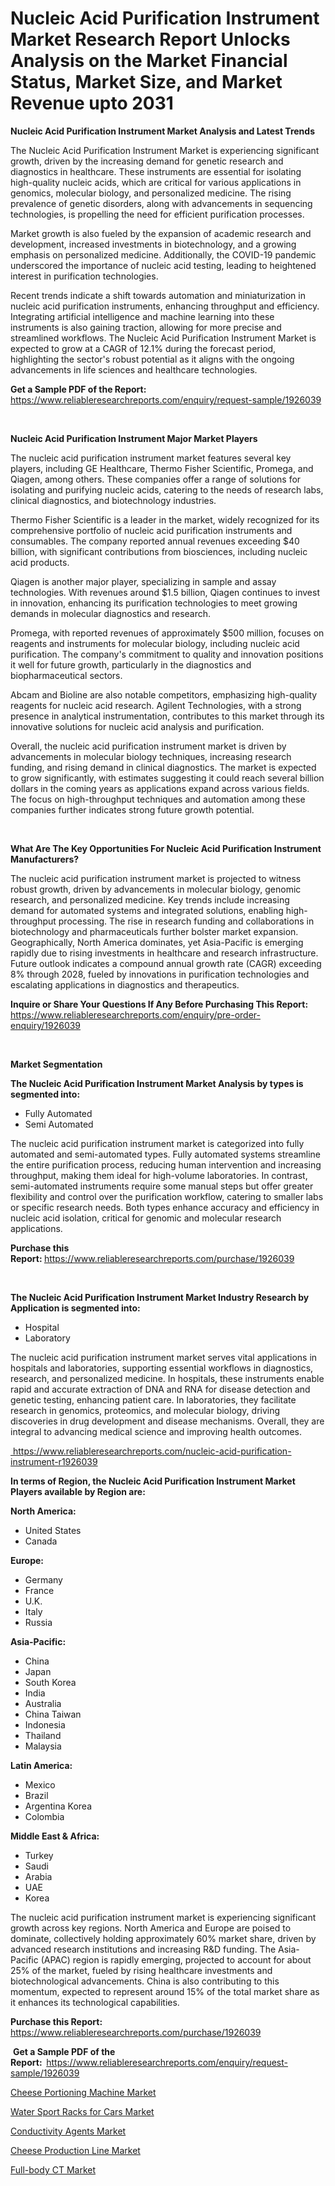 <p><h1>Nucleic Acid Purification Instrument Market Research Report Unlocks Analysis on the Market Financial Status, Market Size, and Market Revenue upto 2031</h1></p><p><strong>Nucleic Acid Purification Instrument Market Analysis and Latest Trends</strong></p>
<p><p>The Nucleic Acid Purification Instrument Market is experiencing significant growth, driven by the increasing demand for genetic research and diagnostics in healthcare. These instruments are essential for isolating high-quality nucleic acids, which are critical for various applications in genomics, molecular biology, and personalized medicine. The rising prevalence of genetic disorders, along with advancements in sequencing technologies, is propelling the need for efficient purification processes.</p><p>Market growth is also fueled by the expansion of academic research and development, increased investments in biotechnology, and a growing emphasis on personalized medicine. Additionally, the COVID-19 pandemic underscored the importance of nucleic acid testing, leading to heightened interest in purification technologies.</p><p>Recent trends indicate a shift towards automation and miniaturization in nucleic acid purification instruments, enhancing throughput and efficiency. Integrating artificial intelligence and machine learning into these instruments is also gaining traction, allowing for more precise and streamlined workflows. The Nucleic Acid Purification Instrument Market is expected to grow at a CAGR of 12.1% during the forecast period, highlighting the sector's robust potential as it aligns with the ongoing advancements in life sciences and healthcare technologies.</p></p>
<p><strong>Get a Sample PDF of the Report:&nbsp;</strong> <a href="https://www.reliableresearchreports.com/enquiry/request-sample/1926039?utm_campaign=123&utm_medium=2&utm_source=Github&utm_content=ia&utm_term=25102024&utm_id=nucleic-acid-purification-instrument">https://www.reliableresearchreports.com/enquiry/request-sample/1926039</a></p>
<p>&nbsp;</p>
<p><strong>Nucleic Acid Purification Instrument Major Market Players</strong></p>
<p><p>The nucleic acid purification instrument market features several key players, including GE Healthcare, Thermo Fisher Scientific, Promega, and Qiagen, among others. These companies offer a range of solutions for isolating and purifying nucleic acids, catering to the needs of research labs, clinical diagnostics, and biotechnology industries.</p><p>Thermo Fisher Scientific is a leader in the market, widely recognized for its comprehensive portfolio of nucleic acid purification instruments and consumables. The company reported annual revenues exceeding $40 billion, with significant contributions from biosciences, including nucleic acid products.</p><p>Qiagen is another major player, specializing in sample and assay technologies. With revenues around $1.5 billion, Qiagen continues to invest in innovation, enhancing its purification technologies to meet growing demands in molecular diagnostics and research.</p><p>Promega, with reported revenues of approximately $500 million, focuses on reagents and instruments for molecular biology, including nucleic acid purification. The company's commitment to quality and innovation positions it well for future growth, particularly in the diagnostics and biopharmaceutical sectors.</p><p>Abcam and Bioline are also notable competitors, emphasizing high-quality reagents for nucleic acid research. Agilent Technologies, with a strong presence in analytical instrumentation, contributes to this market through its innovative solutions for nucleic acid analysis and purification.</p><p>Overall, the nucleic acid purification instrument market is driven by advancements in molecular biology techniques, increasing research funding, and rising demand in clinical diagnostics. The market is expected to grow significantly, with estimates suggesting it could reach several billion dollars in the coming years as applications expand across various fields. The focus on high-throughput techniques and automation among these companies further indicates strong future growth potential.</p></p>
<p>&nbsp;</p>
<p><strong>What Are The Key Opportunities For Nucleic Acid Purification Instrument Manufacturers?</strong></p>
<p><p>The nucleic acid purification instrument market is projected to witness robust growth, driven by advancements in molecular biology, genomic research, and personalized medicine. Key trends include increasing demand for automated systems and integrated solutions, enabling high-throughput processing. The rise in research funding and collaborations in biotechnology and pharmaceuticals further bolster market expansion. Geographically, North America dominates, yet Asia-Pacific is emerging rapidly due to rising investments in healthcare and research infrastructure. Future outlook indicates a compound annual growth rate (CAGR) exceeding 8% through 2028, fueled by innovations in purification technologies and escalating applications in diagnostics and therapeutics.</p></p>
<p><strong>Inquire or Share Your Questions If Any Before Purchasing This Report:</strong> <a href="https://www.reliableresearchreports.com/enquiry/pre-order-enquiry/1926039?utm_campaign=123&utm_medium=2&utm_source=Github&utm_content=ia&utm_term=25102024&utm_id=nucleic-acid-purification-instrument">https://www.reliableresearchreports.com/enquiry/pre-order-enquiry/1926039</a></p>
<p>&nbsp;</p>
<p><strong>Market Segmentation</strong></p>
<p><strong>The Nucleic Acid Purification Instrument Market Analysis by types is segmented into:</strong></p>
<p><ul><li>Fully Automated</li><li>Semi Automated</li></ul></p>
<p><p>The nucleic acid purification instrument market is categorized into fully automated and semi-automated types. Fully automated systems streamline the entire purification process, reducing human intervention and increasing throughput, making them ideal for high-volume laboratories. In contrast, semi-automated instruments require some manual steps but offer greater flexibility and control over the purification workflow, catering to smaller labs or specific research needs. Both types enhance accuracy and efficiency in nucleic acid isolation, critical for genomic and molecular research applications.</p></p>
<p><strong>Purchase this Report:&nbsp;</strong><a href="https://www.reliableresearchreports.com/purchase/1926039?utm_campaign=123&utm_medium=2&utm_source=Github&utm_content=ia&utm_term=25102024&utm_id=nucleic-acid-purification-instrument">https://www.reliableresearchreports.com/purchase/1926039</a></p>
<p>&nbsp;</p>
<p><strong>The Nucleic Acid Purification Instrument Market Industry Research by Application is segmented into:</strong></p>
<p><ul><li>Hospital</li><li>Laboratory</li></ul></p>
<p><p>The nucleic acid purification instrument market serves vital applications in hospitals and laboratories, supporting essential workflows in diagnostics, research, and personalized medicine. In hospitals, these instruments enable rapid and accurate extraction of DNA and RNA for disease detection and genetic testing, enhancing patient care. In laboratories, they facilitate research in genomics, proteomics, and molecular biology, driving discoveries in drug development and disease mechanisms. Overall, they are integral to advancing medical science and improving health outcomes.</p></p>
<p><a href="https://www.reliableresearchreports.com/nucleic-acid-purification-instrument-r1926039?utm_campaign=123&utm_medium=2&utm_source=Github&utm_content=ia&utm_term=25102024&utm_id=nucleic-acid-purification-instrument">&nbsp;https://www.reliableresearchreports.com/nucleic-acid-purification-instrument-r1926039</a></p>
<p><strong>In terms of Region, the Nucleic Acid Purification Instrument Market Players available by Region are:</strong></p>
<p>
    <p> <strong> North America: </strong>
        <ul>
            <li>United States</li>
            <li>Canada</li>
        </ul>
        </p> 
    <p> <strong> Europe: </strong>
        <ul>
            <li>Germany</li>
            <li>France</li>
            <li>U.K.</li>
            <li>Italy</li>
            <li>Russia</li>
        </ul>
        </p> 
    <p> <strong> Asia-Pacific: </strong>
        <ul>
            <li>China</li>
            <li>Japan</li>
            <li>South Korea</li>
            <li>India</li>
            <li>Australia</li>
            <li>China Taiwan</li>
            <li>Indonesia</li>
            <li>Thailand</li>
            <li>Malaysia</li>
        </ul>
        </p> 
    <p> <strong> Latin America: </strong>
        <ul>
            <li>Mexico</li>
            <li>Brazil</li>
            <li>Argentina Korea</li>
            <li>Colombia</li>
        </ul>
        </p> 
    <p> <strong> Middle East & Africa: </strong>
        <ul>
            <li>Turkey</li>
            <li>Saudi</li>
            <li>Arabia</li>
            <li>UAE</li>
            <li>Korea</li>
        </ul>
    </p>
    </p>
<p><p>The nucleic acid purification instrument market is experiencing significant growth across key regions. North America and Europe are poised to dominate, collectively holding approximately 60% market share, driven by advanced research institutions and increasing R&D funding. The Asia-Pacific (APAC) region is rapidly emerging, projected to account for about 25% of the market, fueled by rising healthcare investments and biotechnological advancements. China is also contributing to this momentum, expected to represent around 15% of the total market share as it enhances its technological capabilities.</p></p>
<p><strong>Purchase this Report: </strong><a href="https://www.reliableresearchreports.com/purchase/1926039?utm_campaign=123&utm_medium=2&utm_source=Github&utm_content=ia&utm_term=25102024&utm_id=nucleic-acid-purification-instrument">https://www.reliableresearchreports.com/purchase/1926039</a></p>
<p>&nbsp;<strong>Get a Sample PDF of the Report:&nbsp;&nbsp;</strong><a href="https://www.reliableresearchreports.com/enquiry/request-sample/1926039?utm_campaign=123&utm_medium=2&utm_source=Github&utm_content=ia&utm_term=25102024&utm_id=nucleic-acid-purification-instrument">https://www.reliableresearchreports.com/enquiry/request-sample/1926039</a></p>
<p><strong></strong></p>
<p><p><a href="https://issuu.com/reportprime-2/docs/cheese-portioning-machine-market-si_afa83b41a41b1f?utm_campaign=123&utm_medium=2&utm_source=Github&utm_content=ia&utm_term=25102024&utm_id=nucleic-acid-purification-instrument">Cheese Portioning Machine Market</a></p><p><a href="https://www.linkedin.com/pulse/market-insights-global-water-sport-racks-cars-forecast-innovation-h0aff?utm_campaign=123&utm_medium=2&utm_source=Github&utm_content=ia&utm_term=25102024&utm_id=nucleic-acid-purification-instrument">Water Sport Racks for Cars Market</a></p><p><a href="https://www.linkedin.com/pulse/global-conductivity-agents-industry-analysis-share-growth-u2lzf?utm_campaign=123&utm_medium=2&utm_source=Github&utm_content=ia&utm_term=25102024&utm_id=nucleic-acid-purification-instrument">Conductivity Agents Market</a></p><p><a href="https://issuu.com/reportprime-2/docs/cheese-production-line-market-size-_01e189d2de290d?utm_campaign=123&utm_medium=2&utm_source=Github&utm_content=ia&utm_term=25102024&utm_id=nucleic-acid-purification-instrument">Cheese Production Line Market</a></p><p><a href="https://github.com/JamesCox407/Market-Research-Report-List-1/blob/main/full-body-ct-market.md?utm_campaign=123&utm_medium=2&utm_source=Github&utm_content=ia&utm_term=25102024&utm_id=nucleic-acid-purification-instrument">Full-body CT Market</a></p></p>